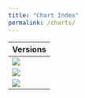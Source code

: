 ```yaml
---
title: "Chart Index"
permalink: /charts/
---
```



| Versions  |
| ------------ |
| [![](https://img.shields.io/badge/dynamic/yaml?url=https://charts.up1987.com/index.yaml&label=gitlab-docker-runner&query=$.entries[%27gitlab-docker-runner%27][0].version&color=blue)](https://charts.up1987.com/charts/gitlab-docker-runner/) |
| [![](https://img.shields.io/badge/dynamic/yaml?url=https://charts.up1987.com/index.yaml&label=docker-mirror&query=$.entries[%27docker-mirror%27][0].version&color=blue)](https://charts.up1987.com/charts/docker-mirror/) |
| [![](https://img.shields.io/badge/dynamic/yaml?url=https://charts.up1987.com/index.yaml&label=world-proxy&query=$.entries[%27world-proxy%27][0].version&color=blue)](https://charts.up1987.com/charts/world-proxy/) |
